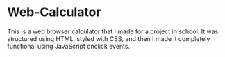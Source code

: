 # Web-Calculator

This is a web browser calculator that I made for a project in school. It was structured using HTML, styled with CSS, and then I made it completely functional using JavaScript onclick events. 
